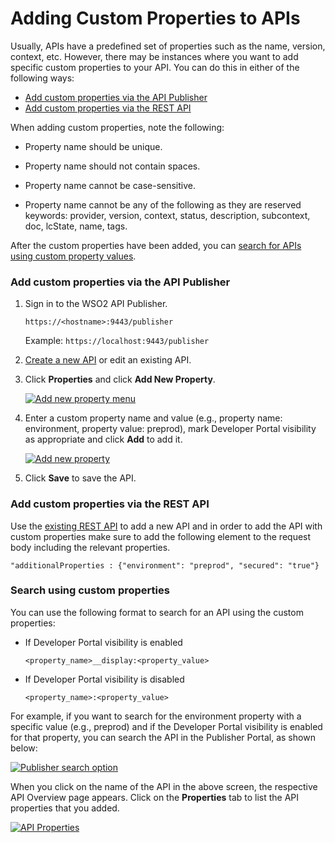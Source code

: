# Adding Custom Properties to APIs

Usually, APIs have a predefined set of properties such as the name, version, context, etc. However, there may be instances where you want to add specific custom properties to your API. You can do this in either of the following ways:

-   [Add custom properties via the API Publisher](#AddcustompropertiesviatheAPIPublisher)
-   [Add custom properties via the REST API](#AddcustompropertiesviatheRESTAPI)

When adding custom properties, note the following:

-   Property name should be unique.

-   Property name should not contain spaces.

-   Property name cannot be case-sensitive.

-   Property name cannot be any of the following as they are reserved keywords: provider, version, context, status, description, subcontext, doc, lcState, name, tags.

After the custom properties have been added, you can [search for APIs using custom property values](#Searchusingcustomproperties).

<a name="AddcustompropertiesviatheAPIPublisher"></a>

### Add custom properties via the API Publisher

1.  Sign in to the WSO2 API Publisher.
      
      `https://<hostname>:9443/publisher`
      
      Example: `https://localhost:9443/publisher`

2.  [Create a new API]({{base_path}}/design/create-api/create-rest-api/create-a-rest-api/) or edit an existing API.

3.  Click **Properties** and click **Add New Property**.

      [![Add new property menu]({{base_path}}/assets/img/learn/properties-add-property.png)]({{base_path}}/assets/img/learn/properties-add-property.png)

4. Enter a custom property name and value (e.g., property name: environment, property value: preprod), mark Developer Portal visibility as appropriate and click **Add** to add it.

      [![Add new property]({{base_path}}/assets/img/learn/add-new-property.png)]({{base_path}}/assets/img/learn/add-new-property.png)

5.  Click **Save** to save the API.

<a name="AddcustompropertiesviatheRESTAPI"></a>

### Add custom properties via the REST API

Use the [existing REST API]({{base_path}}/reference/product-apis/overview/) to add a new API and in order to add the API with custom properties make sure to add the following element to the request body including the relevant properties.

`"additionalProperties : {"environment": "preprod", "secured": "true"}`

<a name="Searchusingcustomproperties"></a>

### Search using custom properties

You can use the following format to search for an API using the custom properties:

 - If Developer Portal visibility is enabled

      `<property_name>__display:<property_value>`

 - If Developer Portal visibility is disabled

      `<property_name>:<property_value>`

For example, if you want to search for the environment property with a specific value (e.g., preprod) and if the Developer Portal visibility is enabled for that property, you can search the API in the Publisher Portal, as shown below:

[![Publisher search option]({{base_path}}/assets/img/learn/search-apis-with-custom-properties.png)]({{base_path}}/assets/img/learn/search-apis-with-custom-properties.png)

When you click on the name of the API in the above screen, the respective API Overview page appears. Click on the **Properties** tab to list the API properties that you added.

[![API Properties]({{base_path}}/assets/img/learn/view-custom-api-properties.png)]({{base_path}}/assets/img/learn/view-custom-api-properties.png)